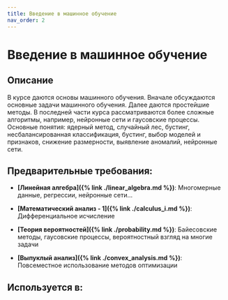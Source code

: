 ```yaml
---
title: Введение в машинное обучение
nav_order: 2
---
```


# Введение в машинное обучение


## Описание 
В курсе даются основы машинного обучения. Вначале обсуждаются основные задачи машинного обучения.
Далее даются простейшие методы. В последней части курса рассматриваются более сложные алгоритмы, 
например, нейронные сети и гаусовские процессы.
Основные понятия: ядерный метод, случайный лес, бустинг, несбалансированная классификация,
бустинг, выбор моделей и признаков, снижение размерности, выявление аномалий, нейронные сети.


## Предварительные требования:

- **[Линейная алгебра]({% link ./linear_algebra.md %})**: Многомерные данные, регрессии, нейронные сети...


- **[Математический анализ - 1]({% link ./calculus_i.md %})**: Дифференциальное исчисление


- **[Теория вероятностей]({% link ./probability.md %})**: Байесовские методы, гаусовские процессы, вероятностный взгляд на многие задачи


- **[Выпуклый анализ]({% link ./convex_analysis.md %})**: Повсеместное использование методов оптимизации



## Используется в:
